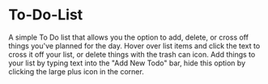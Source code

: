 # To-Do-List

A simple To Do list that allows you the option to add, delete, or cross off things you've planned for the day. 
Hover over list items and click the text to cross it off your list, or delete things with the trash can icon.
Add things to your list by typing text into the "Add New Todo" bar, hide this option by clicking the large plus icon in the corner.
